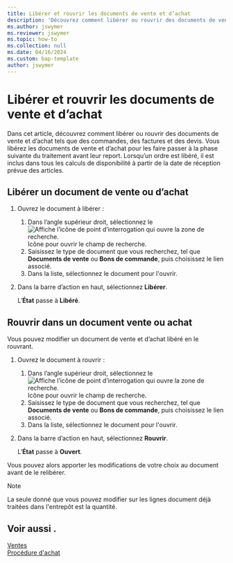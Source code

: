```yaml
---
title: Libérer et rouvrir les documents de vente et d’achat
description: 'Découvrez comment libérer ou rouvrir des documents de vente et d’achat tels que des commandes, des factures et des devis.'
ms.author: jswymer
ms.reviewer: jswymer
ms.topic: how-to
ms.collection: null
ms.date: 04/16/2024
ms.custom: bap-template
author: jswymer
---
```


# <a name="release-and-reopen-sales-and-purchase-documents"></a>Libérer et rouvrir les documents de vente et d’achat

Dans cet article, découvrez comment libérer ou rouvrir des documents de vente et d’achat tels que des commandes, des factures et des devis. Vous libérez les documents de vente et d’achat pour les faire passer à la phase suivante du traitement avant leur report. Lorsqu’un ordre est libéré, il est inclus dans tous les calculs de disponibilité à partir de la date de réception prévue des articles.

## <a name="release-a-sales-or-purchase-document"></a>Libérer un document de vente ou d’achat

1. Ouvrez le document à libérer :

   1. Dans l’angle supérieur droit, sélectionnez le ![Affiche l’icône de point d’interrogation qui ouvre la zone de recherche.](media/ui-search/search_small.png) Icône pour ouvrir le champ de recherche.
   1. Saisissez le type de document que vous recherchez, tel que **Documents de vente** ou **Bons de commande**, puis choisissez le lien associé.
   1. Dans la liste, sélectionnez le document pour l'ouvrir.
1. Dans la barre d’action en haut, sélectionnez **Libérer**.

   L’**État** passe à **Libéré**.

## <a name="reopen-a-sales-or-purchase-document"></a>Rouvrir dans un document vente ou achat

Vous pouvez modifier un document de vente et d’achat libéré en le rouvrant.

1. Ouvrez le document à rouvrir :

   1. Dans l’angle supérieur droit, sélectionnez le ![Affiche l’icône de point d’interrogation qui ouvre la zone de recherche.](media/ui-search/search_small.png) Icône pour ouvrir le champ de recherche.
   1. Saisissez le type de document que vous recherchez, tel que **Documents de vente** ou **Bons de commande**, puis choisissez le lien associé.
   1. Dans la liste, sélectionnez le document pour l'ouvrir.
1. Dans la barre d’action en haut, sélectionnez **Rouvrir**.

   L’**État** passe à **Ouvert**.

Vous pouvez alors apporter les modifications de votre choix au document avant de le relibérer.

> [!NOTE]
> La seule donné que vous pouvez modifier sur les lignes document déjà traitées dans l'entrepôt est la quantité.

## <a name="see-also"></a>Voir aussi .
  
[Ventes](sales-manage-sales.md)  
[Procédure d'achat](purchasing-manage-purchasing.md)  
